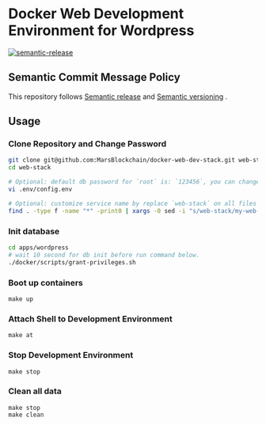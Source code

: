 # Docker Web Development Environment for Wordpress

[![semantic-release](https://img.shields.io/badge/%20%20%F0%9F%93%A6%F0%9F%9A%80-semantic--release-e10079.svg)](https://github.com/semantic-release/semantic-release)

## Semantic Commit Message Policy

This repository follows [Semantic release](https://github.com/semantic-release/semantic-release#how-does-it-work) and [Semantic versioning](http://semver.org) .

## Usage

### Clone Repository and Change Password

```bash
git clone git@github.com:MarsBlockchain/docker-web-dev-stack.git web-stack
cd web-stack

# Optional: default db password for `root` is: `123456`, you can change password in file: `.env/config.env`
vi .env/config.env

# Optional: customize service name by replace `web-stack` on all files
find . -type f -name "*" -print0 | xargs -0 sed -i "s/web-stack/my-web-service/g"
```

### Init database

```bash
cd apps/wordpress
# wait 10 second for db init before run command below.
./docker/scripts/grant-privileges.sh
```

### Boot up containers

```
make up
```

### Attach Shell to Development Environment

```
make at
```

### Stop Development Environment

```
make stop
```

### Clean all data

```
make stop
make clean
```

